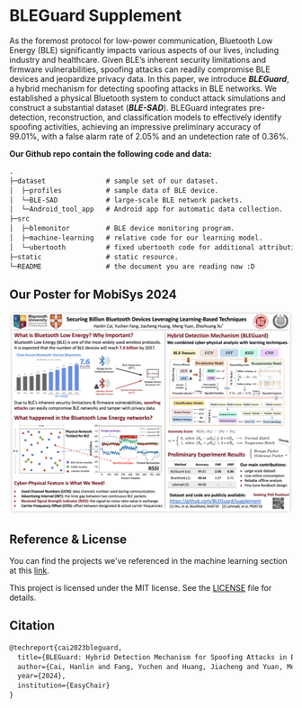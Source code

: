 # BLEGuard Supplement

As the foremost protocol for low-power communication, Bluetooth Low Energy (BLE) significantly impacts various aspects of our lives, including industry and healthcare. Given BLE’s inherent security limitations and firmware vulnerabilities, spoofing attacks can readily compromise BLE devices and jeopardize privacy data. In this paper, we introduce ***BLEGuard***, a hybrid mechanism for detecting spoofing attacks in BLE networks. We established a physical Bluetooth system to conduct attack simulations and construct a substantial dataset (***BLE-SAD***). BLEGuard integrates pre-detection, reconstruction, and classification models to effectively identify spoofing activities, achieving an impressive preliminary accuracy of 99.01%, with a false alarm rate of 2.05% and an undetection rate of 0.36%.

**Our Github repo contain the following code and data:**


```tex
.
├─dataset               # sample set of our dataset.
│  ├─profiles           # sample data of BLE device.
│  └─BLE-SAD            # large-scale BLE network packets.
│  └─Android_tool_app   # Android app for automatic data collection.
├─src
│  ├─blemonitor         # BLE device monitoring program.
│  ├─machine-learning   # relative code for our learning model.
│  └─ubertooth          # fixed ubertooth code for additional attribution.
├─static                # static resource.
└─README                # the document you are reading now :D
```

## Our Poster for MobiSys 2024

<left>
  <img src = "./static/BLEGuard_poster.png">
</left>

## Reference & License

You can find the projects we've referenced in the machine learning section at this [link](https://github.com/BLEGuard/supplement/blob/master/src/machine-learning/machine-learning.md).

This project is licensed under the MIT license. See the [LICENSE](./LICENSE) file for details.

## Citation

```tex
@techreport{cai2023bleguard,
  title={BLEGuard: Hybrid Detection Mechanism for Spoofing Attacks in Bluetooth Low Energy Networks},
  author={Cai, Hanlin and Fang, Yuchen and Huang, Jiacheng and Yuan, Meng and Xu, Zhezhuang},
  year={2024},
  institution={EasyChair}
}
```



